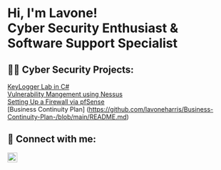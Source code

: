 <h1>Hi, I'm Lavone! <br/>Cyber Security Enthusiast & Software Support Specialist</a>

<h2>👨‍💻 Cyber Security Projects:</h2>

[KeyLogger Lab in C#](https://github.com/lavoneharris/Key-Logger-Lab)<br>
[Vulnerability Mangement using Nessus](https://github.com/lavoneharris/Vulnerability-Management)<br>
[Setting Up a Firewall via pfSense](https://github.com/lavoneharris/Setting-up-a-Firewall)<br>
[Business Continuity Plan] (https://github.com/lavoneharris/Business-Continuity-Plan-/blob/main/README.md)<br>

<h2> 🤳 Connect with me:</h2>


[<img align="left" alt="lavoneharris | LinkedIn" width="22px" src="https://cdn.jsdelivr.net/npm/simple-icons@v3/icons/linkedin.svg" />][linkedin]


[linkedin]: https://linkedin.com/in/lavone-harris/
